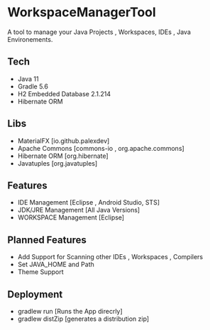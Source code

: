 # WorkspaceManagerTool

A tool to manage your Java Projects , Workspaces, IDEs , Java Environements.

## Tech

- Java 11
- Gradle 5.6
- H2 Embedded Database 2.1.214
- Hibernate ORM

## Libs

- MaterialFX [io.github.palexdev]
- Apache Commons [commons-io , org.apache.commons]
- Hibernate ORM [org.hibernate]
- Javatuples [org.javatuples]


## Features

- IDE Management [Eclipse , Android Studio, STS]
- JDK/JRE Management [All Java Versions]
- WORKSPACE Management [Eclipse]

## Planned Features

- Add Support for Scanning other IDEs , Workspaces , Compilers
- Set JAVA_HOME and Path
- Theme Support


## Deployment

- gradlew run [Runs the App direcrly]
- gradlew distZip [generates a distribution zip]

